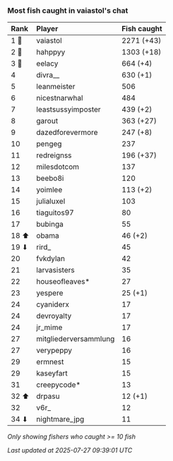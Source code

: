 ### Most fish caught in vaiastol's chat

| Rank  | Player                | Fish caught |
|:------|:----------------------|:------------|
| 1 🥇  | vaiastol              | 2271 (+43)  |
| 2 🥈  | hahppyy               | 1303 (+18)  |
| 3 🥉  | eelacy                | 664 (+4)    |
| 4     | divra__               | 630 (+1)    |
| 5     | leanmeister           | 506         |
| 6     | nicestnarwhal         | 484         |
| 7     | leastsussyimposter    | 439 (+2)    |
| 8     | garout                | 363 (+27)   |
| 9     | dazedforevermore      | 247 (+8)    |
| 10    | pengeg                | 237         |
| 11    | redreignss            | 196 (+37)   |
| 12    | milesdotcom           | 137         |
| 13    | beebo8i               | 120         |
| 14    | yoimlee               | 113 (+2)    |
| 15    | julialuxel            | 103         |
| 16    | tiaguitos97           | 80          |
| 17    | bubinga               | 55          |
| 18 ⬆  | obama                 | 46 (+2)     |
| 19 ⬇  | rird_                 | 45          |
| 20    | fvkdylan              | 42          |
| 21    | larvasisters          | 35          |
| 22    | houseofleaves*        | 27          |
| 23    | yespere               | 25 (+1)     |
| 24    | cyaniderx             | 17          |
| 24    | devroyalty            | 17          |
| 24    | jr_mime               | 17          |
| 27    | mitgliederversammlung | 16          |
| 27    | verypeppy             | 16          |
| 29    | ermnest               | 15          |
| 29    | kaseyfart             | 15          |
| 31    | creepycode*           | 13          |
| 32 ⬆  | drpasu                | 12 (+1)     |
| 32    | v6r_                  | 12          |
| 34 ⬇  | nightmare_jpg         | 11          |

_Only showing fishers who caught >= 10 fish_

_Last updated at 2025-07-27 09:39:01 UTC_